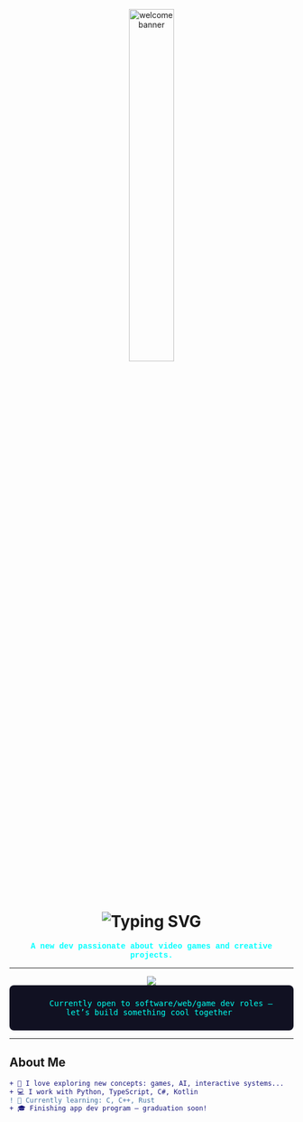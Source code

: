 <p align="center">
  <img src="https://i.pinimg.com/originals/26/67/e0/2667e0f188eafba8fc3a082d52137607.gif" width="40%" alt="welcome banner" style="border-radius: 15px;" />
</p>

<h1 align="center">
  <img src="https://readme-typing-svg.demolab.com?font=Press+Start+2P&size=22&pause=1000&color=00F7FF&center=true&vCenter=true&width=435&lines=Yo%2C+I'm+Adafang+!;Dev+%E2%9C%94+Retro+%E2%9C%94+Game+%E2%9C%94+Code+Lover" alt="Typing SVG" />
</h1>

<p align="center">
  <b><span style="color:#00ffff;font-family:'Courier New',monospace;">
    A new dev passionate about video games and creative projects.
  </span></b>
</p>

---

<div align="center">
  <img src="https://img.shields.io/badge/🌀%20Seeking%20New%20Horizons-Available%20Now-%23ff00ff?style=for-the-badge&logo=retroarch&logoColor=white" />
  <br />
  <code style="font-size: 14px; color: #00ffee; background: #111122; padding: 8px 14px; border-radius: 8px; display: inline-block;">
    Currently open to software/web/game dev roles – let’s build something cool together 
  </code>
</div>

---

## About Me

```diff
+ 🧠 I love exploring new concepts: games, AI, interactive systems...
+ 💻 I work with Python, TypeScript, C#, Kotlin
! 🔧 Currently learning: C, C++, Rust
+ 🎓 Finishing app dev program — graduation soon!


